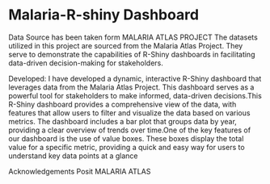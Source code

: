 # Malaria-R-shiny Dashboard
 Data Source has been taken form MALARIA ATLAS PROJECT
The datasets utilized in this project are sourced from the Malaria Atlas Project. They serve to demonstrate the capabilities of R-Shiny dashboards in facilitating data-driven decision-making for stakeholders.

Developed: I have developed a dynamic, interactive R-Shiny dashboard that leverages data from the Malaria Atlas Project. This dashboard serves as a powerful tool for stakeholders to make informed, data-driven decisions.This R-Shiny dashboard provides a comprehensive view of the data, with features that allow users to filter and visualize the data based on various metrics. The dashboard includes a bar plot that groups data by year, providing a clear overview of trends over time.One of the key features of our dashboard is the use of value boxes. These boxes display the total value for a specific metric, providing a quick and easy way for users to understand key data points at a glance

Acknowledgements
Posit
MALARIA ATLAS
